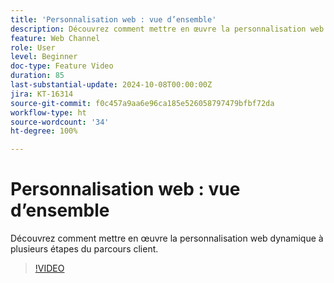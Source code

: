 ```yaml
---
title: 'Personnalisation web : vue d’ensemble'
description: Découvrez comment mettre en œuvre la personnalisation web dynamique à plusieurs étapes du parcours client.
feature: Web Channel
role: User
level: Beginner
doc-type: Feature Video
duration: 85
last-substantial-update: 2024-10-08T00:00:00Z
jira: KT-16314
source-git-commit: f0c457a9aa6e96ca185e526058797479bfbf72da
workflow-type: ht
source-wordcount: '34'
ht-degree: 100%

---
```



# Personnalisation web : vue d’ensemble

Découvrez comment mettre en œuvre la personnalisation web dynamique à plusieurs étapes du parcours client.

>[!VIDEO](https://video.tv.adobe.com/v/3432678/?learn=on)
